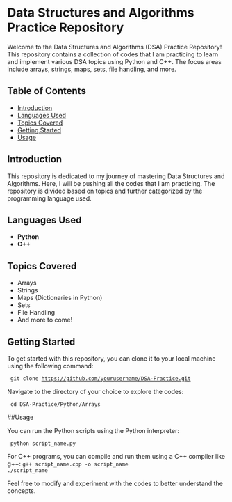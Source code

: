 # Data Structures and Algorithms Practice Repository

Welcome to the Data Structures and Algorithms (DSA) Practice Repository! This repository contains a collection of codes that I am practicing to learn and implement various DSA topics using Python and C++. The focus areas include arrays, strings, maps, sets, file handling, and more.

## Table of Contents

- [Introduction](#introduction)
- [Languages Used](#languages-used)
- [Topics Covered](#topics-covered)
- [Getting Started](#getting-started)
- [Usage](#usage)

## Introduction

This repository is dedicated to my journey of mastering Data Structures and Algorithms. Here, I will be pushing all the codes that I am practicing. The repository is divided based on topics and further categorized by the programming language used.

## Languages Used

- **Python**
- **C++**

## Topics Covered

- Arrays
- Strings
- Maps (Dictionaries in Python)
- Sets
- File Handling
- And more to come!

## Getting Started

To get started with this repository, you can clone it to your local machine using the following command:

<code> git clone https://github.com/yourusername/DSA-Practice.git </code>

Navigate to the directory of your choice to explore the codes:

<code> cd DSA-Practice/Python/Arrays</code>

##Usage

You can run the Python scripts using the Python interpreter:

<code> python script_name.py </code>

For C++ programs, you can compile and run them using a C++ compiler like g++:
<code>g++ script_name.cpp -o script_name
./script_name</code>

Feel free to modify and experiment with the codes to better understand the concepts.

